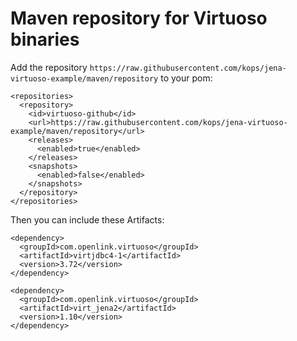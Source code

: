 Maven repository for Virtuoso binaries
======================================

Add the repository `https://raw.githubusercontent.com/kops/jena-virtuoso-example/maven/repository` to your pom:

    <repositories>
      <repository>
        <id>virtuoso-github</id>
        <url>https://raw.githubusercontent.com/kops/jena-virtuoso-example/maven/repository</url>
        <releases>
          <enabled>true</enabled>
        </releases>
        <snapshots>
          <enabled>false</enabled>
        </snapshots>
      </repository>
    </repositories>

Then you can include these Artifacts:

    <dependency>
      <groupId>com.openlink.virtuoso</groupId>
      <artifactId>virtjdbc4-1</artifactId>
      <version>3.72</version>
    </dependency>

    <dependency>
      <groupId>com.openlink.virtuoso</groupId>
      <artifactId>virt_jena2</artifactId>
      <version>1.10</version>
    </dependency>
